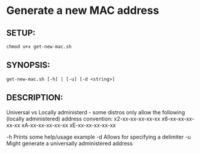 # Generate a new MAC address


## SETUP:

```
chmod u+x get-new-mac.sh
```

## SYNOPSIS:

```
get-new-mac.sh [-h] | [-u] [-d <string>]

```

## DESCRIPTION:

Universal vs Locally administerd - some distros only allow the following (locally administered) address convention:
  x2-xx-xx-xx-xx-xx
  x6-xx-xx-xx-xx-xx
  xA-xx-xx-xx-xx-xx
  xE-xx-xx-xx-xx-xx

-h Prints some help/usage example
-d Allows for specifying a delimiter
-u Might generate a universally administered address

